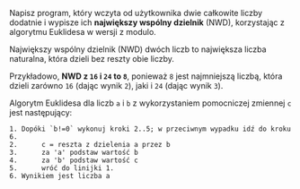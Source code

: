 Napisz program, który wczyta od użytkownika dwie całkowite liczby dodatnie i wypisze ich **największy wspólny
 dzielnik** (NWD), korzystając z algorytmu Euklidesa w wersji z modulo.
 
 Największy wspólny dzielnik (NWD) dwóch liczb to największa liczba naturalna, która dzieli bez reszty obie liczby.
 
 Przykładowo, **NWD z `16` i `24` to `8`**, ponieważ `8` jest najmniejszą liczbą, która dzieli zarówno `16` (dając wynik `2`), jaki i `24` (dając wynik `3`).
 
 Algorytm Euklidesa dla liczb `a` i `b` z wykorzystaniem pomocniczej zmiennej `c` jest następujący:
 ```
1. Dopóki `b!=0` wykonuj kroki 2..5; w przeciwnym wypadku idź do kroku 6.
2.      c = reszta z dzielenia a przez b
3.      za 'a' podstaw wartość b
4.      za 'b' podstaw wartość c
5.      wróć do linijki 1.
6. Wynikiem jest liczba a    
 ``` 